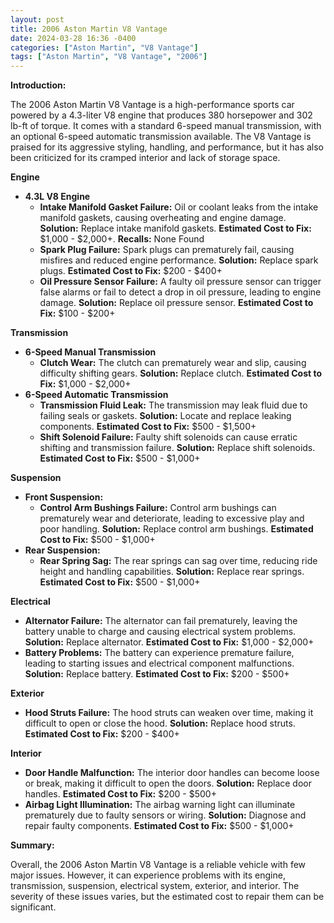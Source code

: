 ```yaml
---
layout: post
title: 2006 Aston Martin V8 Vantage
date: 2024-03-28 16:36 -0400
categories: ["Aston Martin", "V8 Vantage"]
tags: ["Aston Martin", "V8 Vantage", "2006"]
---
```

**Introduction:**

The 2006 Aston Martin V8 Vantage is a high-performance sports car powered by a 4.3-liter V8 engine that produces 380 horsepower and 302 lb-ft of torque. It comes with a standard 6-speed manual transmission, with an optional 6-speed automatic transmission available. The V8 Vantage is praised for its aggressive styling, handling, and performance, but it has also been criticized for its cramped interior and lack of storage space.

**Engine**

* **4.3L V8 Engine**
    * **Intake Manifold Gasket Failure:** Oil or coolant leaks from the intake manifold gaskets, causing overheating and engine damage. **Solution:** Replace intake manifold gaskets. **Estimated Cost to Fix:** $1,000 - $2,000+. **Recalls:** None Found
    * **Spark Plug Failure:** Spark plugs can prematurely fail, causing misfires and reduced engine performance. **Solution:** Replace spark plugs. **Estimated Cost to Fix:** $200 - $400+
    * **Oil Pressure Sensor Failure:** A faulty oil pressure sensor can trigger false alarms or fail to detect a drop in oil pressure, leading to engine damage. **Solution:** Replace oil pressure sensor. **Estimated Cost to Fix:** $100 - $200+

**Transmission**

* **6-Speed Manual Transmission**
    * **Clutch Wear:** The clutch can prematurely wear and slip, causing difficulty shifting gears. **Solution:** Replace clutch. **Estimated Cost to Fix:** $1,000 - $2,000+
* **6-Speed Automatic Transmission**
    * **Transmission Fluid Leak:** The transmission may leak fluid due to failing seals or gaskets. **Solution:** Locate and replace leaking components. **Estimated Cost to Fix:** $500 - $1,500+
    * **Shift Solenoid Failure:** Faulty shift solenoids can cause erratic shifting and transmission failure. **Solution:** Replace shift solenoids. **Estimated Cost to Fix:** $500 - $1,000+

**Suspension**

* **Front Suspension:**
    * **Control Arm Bushings Failure:** Control arm bushings can prematurely wear and deteriorate, leading to excessive play and poor handling. **Solution:** Replace control arm bushings. **Estimated Cost to Fix:** $500 - $1,000+
* **Rear Suspension:**
    * **Rear Spring Sag:** The rear springs can sag over time, reducing ride height and handling capabilities. **Solution:** Replace rear springs. **Estimated Cost to Fix:** $500 - $1,000+

**Electrical**

* **Alternator Failure:** The alternator can fail prematurely, leaving the battery unable to charge and causing electrical system problems. **Solution:** Replace alternator. **Estimated Cost to Fix:** $1,000 - $2,000+
* **Battery Problems:** The battery can experience premature failure, leading to starting issues and electrical component malfunctions. **Solution:** Replace battery. **Estimated Cost to Fix:** $200 - $500+

**Exterior**

* **Hood Struts Failure:** The hood struts can weaken over time, making it difficult to open or close the hood. **Solution:** Replace hood struts. **Estimated Cost to Fix:** $200 - $400+

**Interior**

* **Door Handle Malfunction:** The interior door handles can become loose or break, making it difficult to open the doors. **Solution:** Replace door handles. **Estimated Cost to Fix:** $200 - $500+
* **Airbag Light Illumination:** The airbag warning light can illuminate prematurely due to faulty sensors or wiring. **Solution:** Diagnose and repair faulty components. **Estimated Cost to Fix:** $500 - $1,000+

**Summary:**

Overall, the 2006 Aston Martin V8 Vantage is a reliable vehicle with few major issues. However, it can experience problems with its engine, transmission, suspension, electrical system, exterior, and interior. The severity of these issues varies, but the estimated cost to repair them can be significant.
